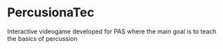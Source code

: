 # PercusionaTec
 Interactive videogame developed for PAS where the main goal is to teach the basics of percussion
